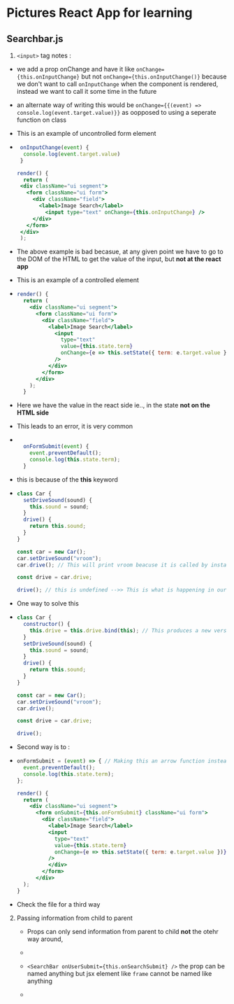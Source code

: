 # Pictures React App for learning

## Searchbar.js

1. `<input>` tag notes :

- we add a prop onChange and have it like `onChange={this.onInputChange}` but not `onChange={this.onInputChange()}` because we don't want to call `onInputChange` when the component is rendered, instead we want to call it some time in the future

- an alternate way of writing this would be `onChange={{(event) => console.log(event.target.value)}}` as oopposed to using a seperate function on class
- This is an example of uncontrolled form element

- ```jsx
   onInputChange(event) {
    console.log(event.target.value)
   }

  render() {
    return (
   <div className="ui segment">
     <form className="ui form">
       <div className="field">
         <label>Image Search</label>
           <input type="text" onChange={this.onInputChange} />
       </div>
     </form>
   </div>
   );
  ```

- The above example is bad becasue, at any given point we have to go to the DOM of the HTML to get the value of the input, but **not at the react app**

- This is an example of a controlled element

- ```jsx
  render() {
    return (
      <div className="ui segment">
        <form className="ui form">
          <div className="field">
            <label>Image Search</label>
              <input
                type="text"
                value={this.state.term}
                onChange={e => this.setState({ term: e.target.value })}
              />
            </div>
          </form>
        </div>
      );
    }
  ```

- Here we have the value in the react side ie.., in the state **not on the HTML side**

- This leads to an error, it is very common

- ```jsx

    onFormSubmit(event) {
      event.preventDefault();
      console.log(this.state.term);
    }

  ```

- this is because of the **this** keyword

- ```js
  class Car {
    setDriveSound(sound) {
      this.sound = sound;
    }
    drive() {
      return this.sound;
    }
  }

  const car = new Car();
  car.setDriveSound("vroom");
  car.drive(); // This will print vroom beacuse it is called by instance of the car class

  const drive = car.drive;

  drive(); // this is undefined -->> This is what is happening in our example
  ```

- One way to solve this

- ```js
  class Car {
    constructor() {
      this.drive = this.drive.bind(this); // This produces a new version of the function, this  is fixed with the correct value of THIS
    }
    setDriveSound(sound) {
      this.sound = sound;
    }
    drive() {
      return this.sound;
    }
  }

  const car = new Car();
  car.setDriveSound("vroom");
  car.drive();

  const drive = car.drive;

  drive();
  ```

- Second way is to :

- ```jsx
  onFormSubmit = (event) => { // Making this an arrow function instead of a traditional   function
    event.preventDefault();
    console.log(this.state.term);
  };

  render() {
    return (
      <div className="ui segment">
        <form onSubmit={this.onFormSubmit} className="ui form">
          <div className="field">
            <label>Image Search</label>
            <input
              type="text"
              value={this.state.term}
              onChange={e => this.setState({ term: e.target.value })}
            />
            </div>
          </form>
        </div>
    );
  }

  ```

- Check the file for a third way

2. Passing information from child to parent

   - Props can only send information from parent to child **not** the otehr way around,
   - ```

     ```

   - `<SearchBar onUserSubmit={this.onSearchSubmit} />` the prop can be named anything but jsx element like `frame` cannot be named like anything

   - ```

     ```
